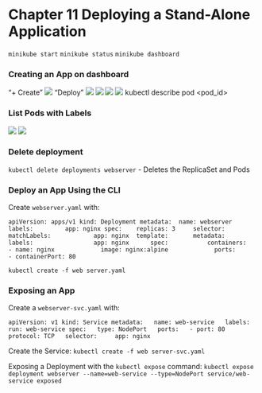 # Chapter 11 Deploying a Stand-Alone Application
`minikube start`
`minikube status`
`minikube dashboard`


### Creating an App on dashboard

“+ Create”
![](Chapter%2011%20Deploying%20a%20Stand-Alone%20Application/Screen%20Shot%202019-08-30%20at%202.40.58%20PM.png)
“Deploy”
![](Chapter%2011%20Deploying%20a%20Stand-Alone%20Application/Screen%20Shot%202019-08-30%20at%202.41.45%20PM.png)
![](Chapter%2011%20Deploying%20a%20Stand-Alone%20Application/Screen%20Shot%202019-08-30%20at%202.41.57%20PM.png)
![](Chapter%2011%20Deploying%20a%20Stand-Alone%20Application/Screen%20Shot%202019-08-30%20at%202.42.05%20PM.png)
![](Chapter%2011%20Deploying%20a%20Stand-Alone%20Application/Screen%20Shot%202019-08-30%20at%202.42.32%20PM.png) kubectl describe pod <pod_id>

### List Pods with Labels
![](Chapter%2011%20Deploying%20a%20Stand-Alone%20Application/Screen%20Shot%202019-08-30%20at%202.54.06%20PM.png)
![](Chapter%2011%20Deploying%20a%20Stand-Alone%20Application/Screen%20Shot%202019-08-30%20at%202.57.15%20PM.png)

### Delete deployment
`kubectl delete deployments webserver`
	- Deletes the ReplicaSet and Pods

### Deploy an App Using the CLI
Create `webserver.yaml` with:
```
apiVersion: apps/v1 kind: Deployment metadata: 	name: webserver 	labels: 		app: nginx spec: 	replicas: 3 	selector: 		matchLabels: 			app: nginx 	template: 		metadata: 			labels: 				app: nginx 		spec: 			containers: 			- name: nginx 			  image: nginx:alpine 			  ports: 			  - containerPort: 80
```

`kubectl create -f web server.yaml`

### Exposing an App
Create a `webserver-svc.yaml` with:
```
apiVersion: v1 kind: Service metadata:   name: web-service   labels:     run: web-service spec:   type: NodePort   ports:   - port: 80     protocol: TCP   selector:     app: nginx
```

Create the Service:
`kubectl create -f web server-svc.yaml`

Exposing a Deployment with the `kubectl expose` command:
`kubectl expose deployment webserver --name=web-service --type=NodePort service/web-service exposed`